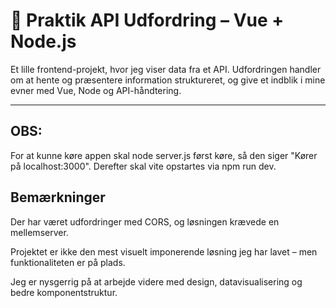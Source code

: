 # 🎯 Praktik API Udfordring – Vue + Node.js

Et lille frontend-projekt, hvor jeg viser data fra et API. Udfordringen handler om at hente og præsentere information struktureret, og give et indblik i mine evner med Vue, Node og API-håndtering.

---

## OBS:
For at kunne køre appen skal node server.js først køre, så den siger "Kører på localhost:3000". Derefter skal vite opstartes via npm run dev.

## Bemærkninger
Der har været udfordringer med CORS, og løsningen krævede en mellemserver.

Projektet er ikke den mest visuelt imponerende løsning jeg har lavet – men funktionaliteten er på plads.

Jeg er nysgerrig på at arbejde videre med design, datavisualisering og bedre komponentstruktur.
